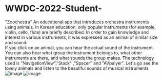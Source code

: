 # WWDC-2022-Student-

"Zoochestra" An educational app that introduces orchestra instruments using animals. 
In Korean education, only popular instruments (for example, violin, cello, flute) are briefly described. 
In order to gain knowledge and interest in various instruments, it was expressed as an animal of similar size and sound.  
If you click on an animal, you can hear the actual sound of the instrument. You can also hear what group the instrument belongs to, what other instruments are there, and what sounds the group makes.
The technology used is "NavigationView","Stack" ,"Spacer" and "AVpalyer".
Let's go see the lovely animals and listen to the beautiful sounds of musical instruments
![image](https://user-images.githubusercontent.com/102846055/224471137-a4603506-c162-4db5-a977-460e40c48537.png)
![image](https://user-images.githubusercontent.com/102846055/224471144-821e3ff3-1316-4172-977f-b0fad8e751e3.png)
